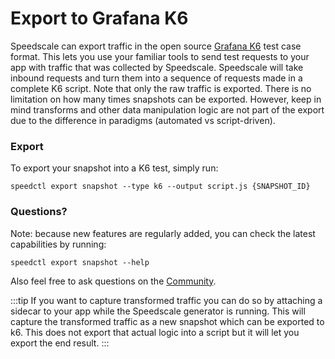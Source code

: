 # Export to Grafana K6

Speedscale can export traffic in the open source [Grafana K6](https://github.com/grafana/k6) test case format. This lets you use your familiar tools to send test requests to your app with traffic that was collected by Speedscale. Speedscale will take inbound requests and turn them into a sequence of requests made in a complete K6 script. Note that only the raw traffic is exported. There is no limitation on how many times snapshots can be exported. However, keep in mind transforms and other data manipulation logic are not part of the export due to the difference in paradigms (automated vs script-driven).

### Export

To export your snapshot into a K6 test, simply run:

```
speedctl export snapshot --type k6 --output script.js {SNAPSHOT_ID}
```

### Questions?

Note: because new features are regularly added, you can check the latest capabilities by running:

```
speedctl export snapshot --help
```

Also feel free to ask questions on the [Community](https://slack.speedscale.com).

:::tip
If you want to capture transformed traffic you can do so by attaching a sidecar to your app while the Speedscale generator is running. This will capture the transformed traffic as a new snapshot which can be exported to k6. This does not export that actual logic into a script but it will let you export the end result.
:::
